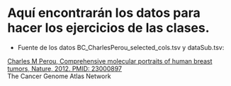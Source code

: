 # Aquí encontrarán los datos para hacer los ejercicios de las clases.  

* Fuente de los datos BC_CharlesPerou_selected_cols.tsv y dataSub.tsv:  

[Charles M Perou, Comprehensive molecular portraits of human breast tumors, Nature, 2012. PMID: 23000897](https://www.ncbi.nlm.nih.gov/pmc/articles/PMC3465532/)  
The Cancer Genome Atlas Network  
